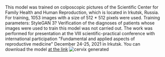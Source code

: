 This model was trained on colposcopic pictures of the Scientific Center for Family Health and Human Reproduction, which is located in Irkutsk, Russia.
For training, 1053 images with a size of 512 * 512 pixels were used.
Training parameters: StyleGAN 3?
Verification of the diagnoses of patients whose images were used to train this model was not carried out.
The work was performed for presentation at the VIII scientific-practical conference with
international participation "Fundamental and applied aspects of reproductive medicine" December 24-25, 2021 in Irkutsk.
You can download the model [at the link](https://drive.google.com/file/d/11zzLaNr3GaxMrVdDGwMmoyAyzl5jvyxs/view?usp=sharing) 
![cervix generated](https://github.com/kroxiksut/StyleGAN-cervix-model/blob/main/fakes002000.jpg?raw=true)
